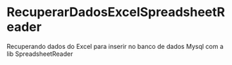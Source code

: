 # RecuperarDadosExcelSpreadsheetReader
Recuperando dados do Excel para inserir no banco de dados Mysql com a lib SpreadsheetReader
